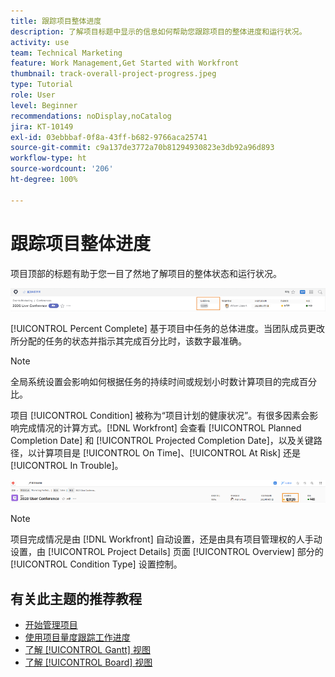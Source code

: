 ```yaml
---
title: 跟踪项目整体进度
description: 了解项目标题中显示的信息如何帮助您跟踪项目的整体进度和运行状况。
activity: use
team: Technical Marketing
feature: Work Management,Get Started with Workfront
thumbnail: track-overall-project-progress.jpeg
type: Tutorial
role: User
level: Beginner
recommendations: noDisplay,noCatalog
jira: KT-10149
exl-id: 03ebbbaf-0f8a-43ff-b682-9766aca25741
source-git-commit: c9a137de3772a70b81294930823e3db92a96d893
workflow-type: ht
source-wordcount: '206'
ht-degree: 100%

---
```


# 跟踪项目整体进度

项目顶部的标题有助于您一目了然地了解项目的整体状态和运行状况。

![项目标题，显示 [!UICONTROL Percent Complete]](assets/planner-fund-percent-complete.png)

[!UICONTROL Percent Complete] 基于项目中任务的总体进度。当团队成员更改所分配的任务的状态并指示其完成百分比时，该数字最准确。

>[!NOTE]
>
>全局系统设置会影响如何根据任务的持续时间或规划小时数计算项目的完成百分比。

项目 [!UICONTROL Condition] 被称为“项目计划的健康状况”。有很多因素会影响完成情况的计算方式。[!DNL Workfront] 会查看 [!UICONTROL Planned Completion Date] 和 [!UICONTROL Projected Completion Date]，以及关键路径，以计算项目是 [!UICONTROL On Time]、[!UICONTROL At Risk] 还是 [!UICONTROL In Trouble]。

![项目标题，显示 [!UICONTROL Condition]](assets/planner-fund-condition.png)

>[!NOTE]
>
>项目完成情况是由 [!DNL Workfront] 自动设置，还是由具有项目管理权的人手动设置，由 [!UICONTROL Project Details] 页面 [!UICONTROL Overview] 部分的 [!UICONTROL Condition Type] 设置控制。

<!---
Project percent complete overview
Overview of project condition and condition type
--->

## 有关此主题的推荐教程

* [开始管理项目](https://experienceleague.adobe.com/en/docs/workfront-learn/tutorials-workfront/manage-work/projects/getting-started-manage-a-project.md)
* [使用项目量度跟踪工作进度](https://experienceleague.adobe.com/en/docs/workfront-learn/tutorials-workfront/manage-work/projects/track-work-progress-with-project-metrics.md)
* [了解 [!UICONTROL Gantt] 视图](https://experienceleague.adobe.com/en/docs/workfront-learn/tutorials-workfront/manage-work/projects/understand-the-gantt-view.md)
* [了解 [!UICONTROL Board] 视图](https://experienceleague.adobe.com/en/docs/workfront-learn/tutorials-workfront/manage-work/projects/understand-the-board-view.md)
